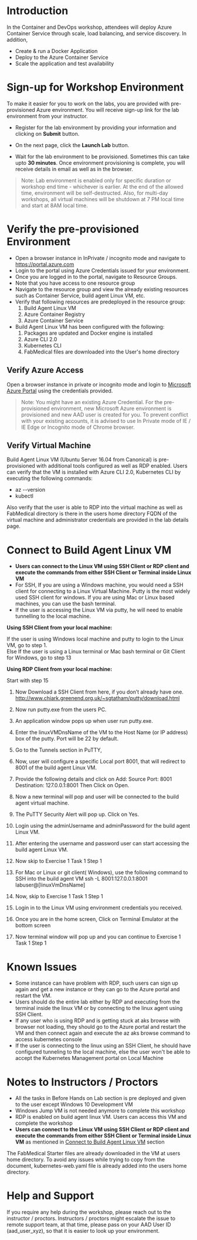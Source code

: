 # Introduction

In the Container and DevOps workshop, attendees will deploy Azure Container Service through scale, load balancing, and service discovery. 
In addition, 
* Create & run a Docker Application
* Deploy to the Azure Container Service
* Scale the application and test availability

# Sign-up for Workshop Environment

To make it easier for you to work on the labs, you are provided with pre-provisioned Azure environment. You will receive sign-up link for the lab environment from your instructor. 

* Register for the lab environment by providing your information and clicking on **Submit** button.

* On the next page, click the **Launch Lab** button.
 
* Wait for the lab environment to be provisioned. Sometimes this can take upto **30 minutes**. Once environment provisioning is complete, you will receive details in email as well as in the browser.
 
 > Note: Lab environment is enabled only for specific duration or workshop end time - whichever is earlier. At the end of the allowed time, environment will be self-destructed. Also, for multi-day workshops, all virtual machines will be shutdown at 7 PM local time and start at 8AM local time.

# Verify the pre-provisioned Environment

* Open a browser instance in InPrivate / incognito mode and navigate to https://portal.azure.com 
* Login to the portal using Azure Credentials issued for your environment.  
* Once you are logged in to the portal, navigate to Resource Groups. 
* Note that you have access to one resource group  
* Navigate to the resource group and view the already existing resources such as Container Service, build agent Linux VM, etc.
* Verify that following resources are predeployed in the resource group:
  1. Build Agent Linux VM
  2. Azure Container Registry
  3. Azure Container Service
* Build Agent Linux VM has been configured with the following:
  1. Packages are updated and Docker engine is installed
  2. Azure CLI 2.0
  3. Kubernetes CLI
  4. FabMedical files are downloaded into the User's home directory

## Verify Azure Access

Open a browser instance in private or incognito mode and login to [Microsoft Azure Portal](https://portal.azure.com) using the credentials provided.

> Note: You might have an existing Azure Credential. For the pre-provisioned environment, new Microsoft Azure environment is provisioned and new AAD user is created for you. To prevent conflict with your existing accounts, it is advised to use In Private mode of IE / IE Edge or Incognito mode of Chrome browser.

## Verify Virtual Machine

Build Agent Linux VM (Ubuntu Server 16.04 from Canonical) is pre-provisioned with additional tools configured as well as RDP enabled.
Users can verify that the VM is installed with Azure CLI 2.0, Kubernetes CLI by executing the following commands:
* az --version
* kubectl 

Also verify that the user is able to RDP into the virtual machine as well as FabMedical directory is there in the users home directory
FQDN of the virtual machine and administrator credentials are provided in the lab details page.

# Connect to Build Agent Linux VM

* **Users can connect to the Linux VM using SSH Client or RDP client and execute the commands from either SSH Client or Terminal inside Linux VM**
* For SSH, If you are using a Windows machine, you would need a SSH client for connecting to a Linux Virtual Machine. Putty is the most widely used SSH client for windows. If you are using Mac or Linux based machines, you can use the bash terminal.
* If the user is accessing the Linux VM via putty, he will need to enable tunnelling to the local machine.

**Using SSH Client from your local machine:** 

If the user is using Windows local machine and putty to login to the Linux VM, go to step 1.  
Else If the user is using a Linux terminal or Mac bash terminal or Git Client for Windows, go to step 13 

 **Using RDP Client from your local machine:**
 
Start with step 15

1.	Now Download a SSH Client from here, if you don’t already have one. http://www.chiark.greenend.org.uk/~sgtatham/putty/download.html

2.	Now run putty.exe from the users PC.

3.	An application window pops up when user run putty.exe.

4.	Enter the linuxVMDnsName of the VM to the Host Name (or IP address) box of the putty. Port will be 22 by default.

5.	Go to the Tunnels section in PuTTY, 
 
6.	Now, user will configure a specific Local port 8001, that will redirect to 8001 of the build agent Linux VM. 

7.	Provide the following details and click on Add:
   Source Port: 8001
   Destination: 127.0.0.1:8001
Then Click on Open.
 
8.	Now a new terminal will pop and user will be connected to the build agent virtual machine.

9.	The PuTTY Security Alert will pop up. Click on Yes.

10.	Login using the adminUsername and adminPassword for the build agent Linux VM.
 
11.	After entering the username and password user can start accessing the build agent Linux VM.
 
12.	Now skip to Exercise 1 Task 1 Step 1

13.	For Mac or Linux or git client( Windows), use the following command to SSH into the build agent VM
ssh -L 8001:127.0.0.1:8001 labuser@[linuxVmDnsName]

14.	Now, skip to Exercise 1 Task 1 Step 1

15.	Login in to the Linux VM using environment credentials you received.
 
16.	Once you are in the home screen, Click on Terminal Emulator at the bottom screen
 
17.	Now terminal window will pop up and you can continue to Exercise 1 Task 1 Step 1


# Known Issues

* Some instance can have problem with RDP, such users can sign up again and get a new instance or they can go to the Azure portal and restart the VM.
* Users should do the entire lab either by RDP and executing from the terminal inside the linux VM or by
connecting to the linux agent using SSH Client.
* If any user who is using RDP and is getting stuck at aks browse with browser not loading, they should go to the Azure portal and restart the VM and then connect again and execute the az aks browse command to access kubernetes console
* If the user is connecting to the linux using an SSH Client, he should have configured tunneling to the local machine, else the user won't be able to accept the Kubernetes Management portal on Local Machine

# Notes to Instructors / Proctors

* All the tasks in Before Hands on Lab section is pre deployed and given to the user except Windows 10 Development VM
* Windows Jump VM is not needed anymore to complete this workshop
* RDP is enabled on build agent linux VM. Users can access this VM and complete the workshop
* **Users can connect to the Linux VM using SSH Client or RDP client and execute the commands from either SSH Client or Terminal inside Linux VM** as mentioned in  [Connect to Build Agent Linux VM](https://github.com/SpektraSystems/Microsoft-Cloud-Workshop/blob/master/container-and-devops/README.md#connect-to-build-agent-linux-vm) section


The FabMedical Starter files are already downloaded in the VM at users home directory.
To avoid any issues while trying to copy from the document, kubernetes-web.yaml file is already added into the users home directory.


# Help and Support

If you require any help during the workshop, please reach out to the instructor / proctors. Instructors / proctors might escalate the issue to remote support team, at that time, please pass on your AAD User ID (aad_user_xyz), so that it is easier to look up your environment.




